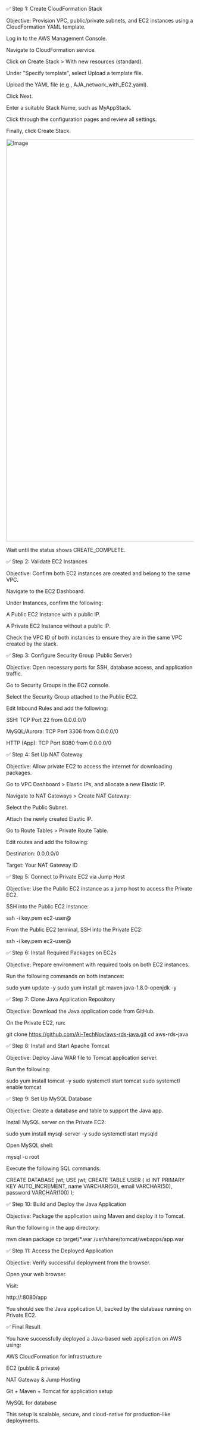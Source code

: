 ✅ Step 1: Create CloudFormation Stack

Objective: Provision VPC, public/private subnets, and EC2 instances using a CloudFormation YAML template.

Log in to the AWS Management Console.

Navigate to CloudFormation service.

Click on Create Stack > With new resources (standard).

Under "Specify template", select Upload a template file.

Upload the YAML file (e.g., AJA_network_with_EC2.yaml).

Click Next.

Enter a suitable Stack Name, such as MyAppStack.

Click through the configuration pages and review all settings.

Finally, click Create Stack.

<img width="1920" height="1080" alt="Image" src="https://github.com/user-attachments/assets/8a0363b6-9600-4534-9616-6e794b2a13eb" />

Wait until the status shows CREATE_COMPLETE.

✅ Step 2: Validate EC2 Instances

Objective: Confirm both EC2 instances are created and belong to the same VPC.

Navigate to the EC2 Dashboard.

Under Instances, confirm the following:

A Public EC2 Instance with a public IP.

A Private EC2 Instance without a public IP.

Check the VPC ID of both instances to ensure they are in the same VPC created by the stack.

✅ Step 3: Configure Security Group (Public Server)

Objective: Open necessary ports for SSH, database access, and application traffic.

Go to Security Groups in the EC2 console.

Select the Security Group attached to the Public EC2.

Edit Inbound Rules and add the following:

SSH: TCP Port 22 from 0.0.0.0/0

MySQL/Aurora: TCP Port 3306 from 0.0.0.0/0

HTTP (App): TCP Port 8080 from 0.0.0.0/0

✅ Step 4: Set Up NAT Gateway

Objective: Allow private EC2 to access the internet for downloading packages.

Go to VPC Dashboard > Elastic IPs, and allocate a new Elastic IP.

Navigate to NAT Gateways > Create NAT Gateway:

Select the Public Subnet.

Attach the newly created Elastic IP.

Go to Route Tables > Private Route Table.

Edit routes and add the following:

Destination: 0.0.0.0/0

Target: Your NAT Gateway ID

✅ Step 5: Connect to Private EC2 via Jump Host

Objective: Use the Public EC2 instance as a jump host to access the Private EC2.

SSH into the Public EC2 instance:

ssh -i key.pem ec2-user@<public-ec2-public-ip>

From the Public EC2 terminal, SSH into the Private EC2:

ssh -i key.pem ec2-user@<private-ec2-private-ip>

✅ Step 6: Install Required Packages on EC2s

Objective: Prepare environment with required tools on both EC2 instances.

Run the following commands on both instances:

sudo yum update -y
sudo yum install git maven java-1.8.0-openjdk -y

✅ Step 7: Clone Java Application Repository

Objective: Download the Java application code from GitHub.

On the Private EC2, run:

git clone https://github.com/Ai-TechNov/aws-rds-java.git
cd aws-rds-java

✅ Step 8: Install and Start Apache Tomcat

Objective: Deploy Java WAR file to Tomcat application server.

Run the following:

sudo yum install tomcat -y
sudo systemctl start tomcat
sudo systemctl enable tomcat

✅ Step 9: Set Up MySQL Database

Objective: Create a database and table to support the Java app.

Install MySQL server on the Private EC2:

sudo yum install mysql-server -y
sudo systemctl start mysqld

Open MySQL shell:

mysql -u root

Execute the following SQL commands:

CREATE DATABASE jwt;
USE jwt;
CREATE TABLE USER (
  id INT PRIMARY KEY AUTO_INCREMENT,
  name VARCHAR(50),
  email VARCHAR(50),
  password VARCHAR(100)
);

✅ Step 10: Build and Deploy the Java Application

Objective: Package the application using Maven and deploy it to Tomcat.

Run the following in the app directory:

mvn clean package
cp target/*.war /usr/share/tomcat/webapps/app.war

✅ Step 11: Access the Deployed Application

Objective: Verify successful deployment from the browser.

Open your web browser.

Visit:

http://<public-ec2-public-ip>:8080/app

You should see the Java application UI, backed by the database running on Private EC2.

✅ Final Result

You have successfully deployed a Java-based web application on AWS using:

AWS CloudFormation for infrastructure

EC2 (public & private)

NAT Gateway & Jump Hosting

Git + Maven + Tomcat for application setup

MySQL for database

This setup is scalable, secure, and cloud-native for production-like deployments.



